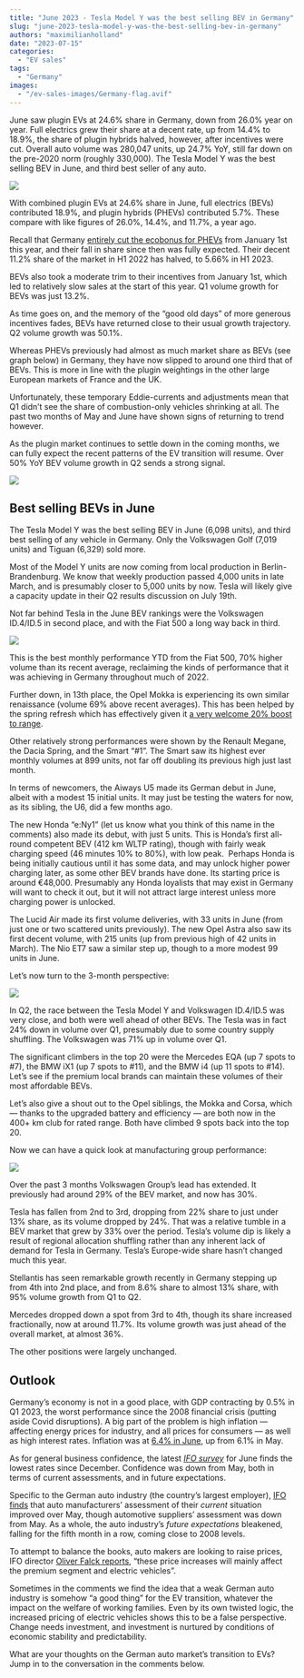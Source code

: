 ```yaml
---
title: "June 2023 - Tesla Model Y was the best selling BEV in Germany"
slug: "june-2023-tesla-model-y-was-the-best-selling-bev-in-germany"
authors: "maximilianholland"
date: "2023-07-15"
categories:
  - "EV sales"
tags:
  - "Germany"
images:
  - "/ev-sales-images/Germany-flag.avif"
---
```


June saw plugin EVs at 24.6% share in Germany, down from 26.0% year on year. Full electrics grew their share at a decent rate, up from 14.4% to 18.9%, the share of plugin hybrids halved, however, after incentives were cut. Overall auto volume was 280,047 units, up 24.7% YoY, still far down on the pre-2020 norm (roughly 330,000). The Tesla Model Y was the best selling BEV in June, and third best seller of any auto.

![](ev-sales-images/2023-06-Germany-Passenger-Auto-Registrations.avif)

With combined plugin EVs at 24.6% share in June, full electrics (BEVs) contributed 18.9%, and plugin hybrids (PHEVs) contributed 5.7%. These compare with like figures of 26.0%, 14.4%, and 11.7%, a year ago.

Recall that Germany [entirely cut the ecobonus for PHEVs](/2023/01/08/december-2022-evs-took-more-than-half-of-the-german-car-market/) from January 1st this year, and their fall in share since then was fully expected. Their decent 11.2% share of the market in H1 2022 has halved, to 5.66% in H1 2023.

BEVs also took a moderate trim to their incentives from January 1st, which led to relatively slow sales at the start of this year. Q1 volume growth for BEVs was just 13.2%.

As time goes on, and the memory of the “good old days” of more generous incentives fades, BEVs have returned close to their usual growth trajectory. Q2 volume growth was 50.1%.

Whereas PHEVs previously had almost as much market share as BEVs (see graph below) in Germany, they have now slipped to around one third that of BEVs. This is more in line with the plugin weightings in the other large European markets of France and the UK.

Unfortunately, these temporary Eddie-currents and adjustments mean that Q1 didn’t see the share of combustion-only vehicles shrinking at all. The past two months of May and June have shown signs of returning to trend however.

As the plugin market continues to settle down in the coming months, we can fully expect the recent patterns of the EV transition will resume. Over 50% YoY BEV volume growth in Q2 sends a strong signal.

![](ev-sales-images/2023-06-Germany-Monthly-Powertrain-Market-Share.avif)

## Best selling BEVs in June

The Tesla Model Y was the best selling BEV in June (6,098 units), and third best selling of any vehicle in Germany. Only the Volkswagen Golf (7,019 units) and Tiguan (6,329) sold more.

Most of the Model Y units are now coming from local production in Berlin-Brandenburg. We know that weekly production passed 4,000 units in late March, and is presumably closer to 5,000 units by now. Tesla will likely give a capacity update in their Q2 results discussion on July 19th.

Not far behind Tesla in the June BEV rankings were the Volkswagen ID.4/ID.5 in second place, and with the Fiat 500 a long way back in third.

![](ev-sales-images/2023-06-Germany-BEVs.avif)

This is the best monthly performance YTD from the Fiat 500, 70% higher volume than its recent average, reclaiming the kinds of performance that it was achieving in Germany throughout much of 2022.

Further down, in 13th place, the Opel Mokka is experiencing its own similar renaissance (volume 69% above recent averages). This has been helped by the spring refresh which has effectively given it [a very welcome 20% boost to range](https://www.media.stellantis.com/em-en/opel/press/opel-mokka-electric-now-with-even-more-range).

Other relatively strong performances were shown by the Renault Megane, the Dacia Spring, and the Smart “#1”. The Smart saw its highest ever monthly volumes at 899 units, not far off doubling its previous high just last month.

In terms of newcomers, the Aiways U5 made its German debut in June, albeit with a modest 15 initial units. It may just be testing the waters for now, as its sibling, the U6, did a few months ago.

The new Honda “e:Ny1” (let us know what you think of this name in the comments) also made its debut, with just 5 units. This is Honda’s first all-round competent BEV (412 km WLTP rating), though with fairly weak charging speed (46 minutes 10% to 80%), with low peak.  Perhaps Honda is being initially cautious until it has some data, and may unlock higher power charging later, as some other BEV brands have done. Its starting price is around €48,000. Presumably any Honda loyalists that may exist in Germany will want to check it out, but it will not attract large interest unless more charging power is unlocked.

The Lucid Air made its first volume deliveries, with 33 units in June (from just one or two scattered units previously). The new Opel Astra also saw its first decent volume, with 215 units (up from previous high of 42 units in March). The Nio ET7 saw a similar step up, though to a more modest 99 units in June.

Let’s now turn to the 3-month perspective:

![](ev-sales-images/2023-06-Germany-BEVs-Trailing-Qtr.avif)

In Q2, the race between the Tesla Model Y and Volkswagen ID.4/ID.5 was very close, and both were well ahead of other BEVs. The Tesla was in fact 24% down in volume over Q1, presumably due to some country supply shuffling. The Volkswagen was 71% up in volume over Q1.

The significant climbers in the top 20 were the Mercedes EQA (up 7 spots to #7), the BMW iX1 (up 7 spots to #11), and the BMW i4 (up 11 spots to #14).  Let’s see if the premium local brands can maintain these volumes of their most affordable BEVs.

Let’s also give a shout out to the Opel siblings, the Mokka and Corsa, which — thanks to the upgraded battery and efficiency — are both now in the 400+ km club for rated range. Both have climbed 9 spots back into the top 20.

Now we can have a quick look at manufacturing group performance:

![](ev-sales-images/2023-06-Germany-BEV-Groups-Trailing-Qtr.avif)

Over the past 3 months Volkswagen Group’s lead has extended. It previously had around 29% of the BEV market, and now has 30%.

Tesla has fallen from 2nd to 3rd, dropping from 22% share to just under 13% share, as its volume dropped by 24%. That was a relative tumble in a BEV market that grew by 33% over the period. Tesla’s volume dip is likely a result of regional allocation shuffling rather than any inherent lack of demand for Tesla in Germany. Tesla’s Europe-wide share hasn’t changed much this year.

Stellantis has seen remarkable growth recently in Germany stepping up from 4th into 2nd place, and from 8.6% share to almost 13% share, with 95% volume growth from Q1 to Q2.

Mercedes dropped down a spot from 3rd to 4th, though its share increased fractionally, now at around 11.7%. Its volume growth was just ahead of the overall market, at almost 36%.

The other positions were largely unchanged.

## Outlook

Germany’s economy is not in a good place, with GDP contracting by 0.5% in Q1 2023, the worst performance since the 2008 financial crisis (putting aside Covid disruptions). A big part of the problem is high inflation — affecting energy prices for industry, and all prices for consumers — as well as high interest rates. Inflation was at [6.4% in June](https://tradingeconomics.com/germany/indicators), up from 6.1% in May.

As for general business confidence, the latest [_IFO survey_](https://www.ifo.de/) for June finds the lowest rates since December. Confidence was down from May, both in terms of current assessments, and in future expectations.

Specific to the German auto industry (the country’s largest employer), [IFO finds](https://www.ifo.de/en/press-release/2023-07-05/situation-much-better-german-automakers) that auto manufacturers’ assessment of their _current_ situation improved over May, though automotive suppliers’ assessment was down from May. As a whole, the auto industry’s _future expectations_ bleakened, falling for the fifth month in a row, coming close to 2008 levels.

To attempt to balance the books, auto makers are looking to raise prices, IFO director [Oliver Falck reports](https://www.ifo.de/en/press-release/2023-07-05/situation-much-better-german-automakers), “these price increases will mainly affect the premium segment and electric vehicles”.

Sometimes in the comments we find the idea that a weak German auto industry is somehow “a good thing” for the EV transition, whatever the impact on the welfare of working families. Even by its own twisted logic, the increased pricing of electric vehicles shows this to be a false perspective. Change needs investment, and investment is nurtured by conditions of economic stability and predictability.

What are your thoughts on the German auto market’s transition to EVs? Jump in to the conversation in the comments below.
